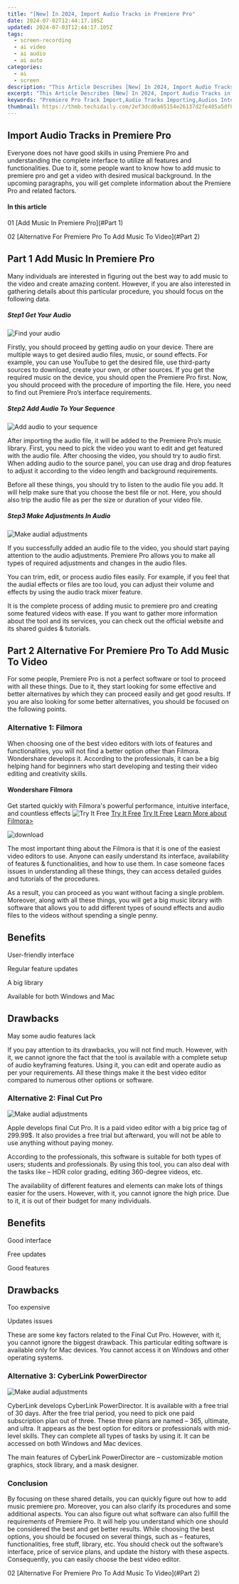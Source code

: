```yaml
---
title: "[New] In 2024, Import Audio Tracks in Premiere Pro"
date: 2024-07-02T12:44:17.105Z
updated: 2024-07-03T12:44:17.105Z
tags: 
  - screen-recording
  - ai video
  - ai audio
  - ai auto
categories: 
  - ai
  - screen
description: "This Article Describes [New] In 2024, Import Audio Tracks in Premiere Pro"
excerpt: "This Article Describes [New] In 2024, Import Audio Tracks in Premiere Pro"
keywords: "Premiere Pro Track Import,Audio Tracks Importing,Audios Into Pro,Editing Audio Tracks,Premiere Audio Imports,Integrating Sound Files,Pro Editor Audio Load"
thumbnail: https://thmb.techidaily.com/2ef3dcd0a65154e26137d2fe405a5df0d2493a5332797322ea1d725cb91b8167.jpg
---
```


## Import Audio Tracks in Premiere Pro

Everyone does not have good skills in using Premiere Pro and understanding the complete interface to utilize all features and functionalities. Due to it, some people want to know how to add music to premiere pro and get a video with desired musical background. In the upcoming paragraphs, you will get complete information about the Premiere Pro and related factors.

#### In this article

01 [Add Music In Premiere Pro](#Part 1)

02 [Alternative For Premiere Pro To Add Music To Video](#Part 2)

## Part 1 Add Music In Premiere Pro

Many individuals are interested in figuring out the best way to add music to the video and create amazing content. However, if you are also interested in gathering details about this particular procedure, you should focus on the following data.

##### Step1 Get Your Audio

![Find your audio](https://images.wondershare.com/filmora/article-images/2022/02/add-music-pr-1.png)

Firstly, you should proceed by getting audio on your device. There are multiple ways to get desired audio files, music, or sound effects. For example, you can use YouTube to get the desired file, use third-party sources to download, create your own, or other sources. If you get the required music on the device, you should open the Premiere Pro first. Now, you should proceed with the procedure of importing the file. Here, you need to find out Premiere Pro’s interface requirements.

##### Step2 Add Audio To Your Sequence

![Add audio to your sequence](https://images.wondershare.com/filmora/article-images/2022/02/add-music-pr-2.png)

After importing the audio file, it will be added to the Premiere Pro’s music library. First, you need to pick the video you want to edit and get featured with the audio file. After choosing the video, you should try to audio first. When adding audio to the source panel, you can use drag and drop features to adjust it according to the video length and background requirements.

Before all these things, you should try to listen to the audio file you add. It will help make sure that you choose the best file or not. Here, you should also trip the audio file as per the size or duration of your video file.

##### Step3 Make Adjustments In Audio

![Make audial adjustments](https://images.wondershare.com/filmora/article-images/2022/02/add-music-pr-3.png)

If you successfully added an audio file to the video, you should start paying attention to the audio adjustments. Premiere Pro allows you to make all types of required adjustments and changes in the audio files.

You can trim, edit, or process audio files easily. For example, if you feel that the audial effects or files are too loud, you can adjust their volume and effects by using the audio track mixer feature.

It is the complete process of adding music to premiere pro and creating some featured videos with ease. If you want to gather more information about the tool and its services, you can check out the official website and its shared guides & tutorials.

## Part 2 Alternative For Premiere Pro To Add Music To Video

For some people, Premiere Pro is not a perfect software or tool to proceed with all these things. Due to it, they start looking for some effective and better alternatives by which they can proceed easily and get good results. If you are also looking for some better alternatives, you should be focused on the following points.

### Alternative 1: Filmora

When choosing one of the best video editors with lots of features and functionalities, you will not find a better option other than Filmora. Wondershare develops it. According to the professionals, it can be a big helping hand for beginners who start developing and testing their video editing and creativity skills.

#### Wondershare Filmora

Get started quickly with Filmora's powerful performance, intuitive interface, and countless effects ![Try It Free](https://tools.techidaily.com/wondershare/filmora/download/) [Try It Free](https://tools.techidaily.com/wondershare/filmora/download/) [Try It Free](https://tools.techidaily.com/wondershare/filmora/download/) [Learn More about Filmora>](https://tools.techidaily.com/wondershare/filmora/download/)

![download](https://images.wondershare.com/filmora/images/filmora-box.png)

The most important thing about the Filmora is that it is one of the easiest video editors to use. Anyone can easily understand its interface, availability of features & functionalities, and how to use them. In case someone faces issues in understanding all these things, they can access detailed guides and tutorials of the procedures.

As a result, you can proceed as you want without facing a single problem. Moreover, along with all these things, you will get a big music library with software that allows you to add different types of sound effects and audio files to the videos without spending a single penny.

## Benefits

User-friendly interface

Regular feature updates

A big library

Available for both Windows and Mac

## Drawbacks

May some audio features lack

If you pay attention to its drawbacks, you will not find much. However, with it, we cannot ignore the fact that the tool is available with a complete setup of audio keyframing features. Using it, you can edit and operate audio as per your requirements. All these things make it the best video editor compared to numerous other options or software.

### Alternative 2: Final Cut Pro

![Make audial adjustments](https://images.wondershare.com/filmora/article-images/2022/02/music-final-1.png)

Apple develops final Cut Pro. It is a paid video editor with a big price tag of 299.99$. It also provides a free trial but afterward, you will not be able to use anything without paying money.

According to the professionals, this software is suitable for both types of users; students and professionals. By using this tool, you can also deal with the tasks like – HDR color grading, editing 360-degree videos, etc.

The availability of different features and elements can make lots of things easier for the users. However, with it, you cannot ignore the high price. Due to it, it is out of their budget for many individuals.

## Benefits

Good interface

Free updates

Good features

## Drawbacks

Too expensive

Updates issues

These are some key factors related to the Final Cut Pro. However, with it, you cannot ignore the biggest drawback. This particular editing software is available only for Mac devices. You cannot access it on Windows and other operating systems.

### Alternative 3: CyberLink PowerDirector

![Make audial adjustments](https://images.wondershare.com/filmora/article-images/2022/02/add-music-pr-4.png)

CyberLink develops CyberLink PowerDirector. It is available with a free trial of 30 days. After the free trial period, you need to pick one paid subscription plan out of three. These three plans are named – 365, ultimate, and ultra. It appears as the best option for editors or professionals with mid-level skills. They can complete all types of tasks by using it. It can be accessed on both Windows and Mac devices.

The main features of CyberLink PowerDirector are – customizable motion graphics, stock library, and a mask designer.

### Conclusion

By focusing on these shared details, you can quickly figure out how to add music premiere pro. Moreover, you can also clarify its procedures and some additional aspects. You can also figure out what software can also fulfill the requirements of Premiere Pro. It will help you understand which one should be considered the best and get better results. While choosing the best options, you should be focused on several things, such as – features, functionalities, free stuff, library, etc. You should check out the software’s interface, price of service plans, and update the history with these aspects. Consequently, you can easily choose the best video editor.

02 [Alternative For Premiere Pro To Add Music To Video](#Part 2)


<ins class="adsbygoogle"
     style="display:block"
     data-ad-format="autorelaxed"
     data-ad-client="ca-pub-7571918770474297"
     data-ad-slot="1223367746"></ins>



<ins class="adsbygoogle"
     style="display:block"
     data-ad-client="ca-pub-7571918770474297"
     data-ad-slot="8358498916"
     data-ad-format="auto"
     data-full-width-responsive="true"></ins>



